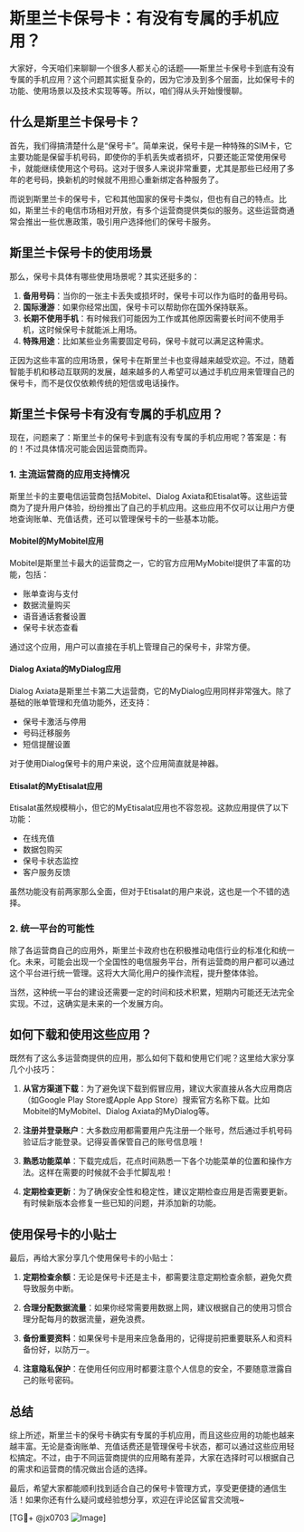 # 斯里兰卡保号卡：有没有专属的手机应用？

大家好，今天咱们来聊聊一个很多人都关心的话题——斯里兰卡保号卡到底有没有专属的手机应用？这个问题其实挺复杂的，因为它涉及到多个层面，比如保号卡的功能、使用场景以及技术实现等等。所以，咱们得从头开始慢慢聊。

## 什么是斯里兰卡保号卡？

首先，我们得搞清楚什么是“保号卡”。简单来说，保号卡是一种特殊的SIM卡，它主要功能是保留手机号码，即使你的手机丢失或者损坏，只要还能正常使用保号卡，就能继续使用这个号码。这对于很多人来说非常重要，尤其是那些已经用了多年的老号码，换新机的时候就不用担心重新绑定各种服务了。

而说到斯里兰卡的保号卡，它和其他国家的保号卡类似，但也有自己的特点。比如，斯里兰卡的电信市场相对开放，有多个运营商提供类似的服务。这些运营商通常会推出一些优惠政策，吸引用户选择他们的保号卡服务。

## 斯里兰卡保号卡的使用场景

那么，保号卡具体有哪些使用场景呢？其实还挺多的：

1. **备用号码**：当你的一张主卡丢失或损坏时，保号卡可以作为临时的备用号码。
2. **国际漫游**：如果你经常出国，保号卡可以帮助你在国外保持联系。
3. **长期不使用手机**：有时候我们可能因为工作或其他原因需要长时间不使用手机，这时候保号卡就能派上用场。
4. **特殊用途**：比如某些业务需要固定号码，保号卡就可以满足这种需求。

正因为这些丰富的应用场景，保号卡在斯里兰卡也变得越来越受欢迎。不过，随着智能手机和移动互联网的发展，越来越多的人希望可以通过手机应用来管理自己的保号卡，而不是仅仅依赖传统的短信或电话操作。

## 斯里兰卡保号卡有没有专属的手机应用？

现在，问题来了：斯里兰卡的保号卡到底有没有专属的手机应用呢？答案是：有的！不过具体情况可能会因运营商而异。

### 1. 主流运营商的应用支持情况

斯里兰卡的主要电信运营商包括Mobitel、Dialog Axiata和Etisalat等。这些运营商为了提升用户体验，纷纷推出了自己的手机应用。这些应用不仅可以让用户方便地查询账单、充值话费，还可以管理保号卡的一些基本功能。

#### Mobitel的MyMobitel应用
Mobitel是斯里兰卡最大的运营商之一，它的官方应用MyMobitel提供了丰富的功能，包括：
- 账单查询与支付
- 数据流量购买
- 语音通话套餐设置
- 保号卡状态查看

通过这个应用，用户可以直接在手机上管理自己的保号卡，非常方便。

#### Dialog Axiata的MyDialog应用
Dialog Axiata是斯里兰卡第二大运营商，它的MyDialog应用同样非常强大。除了基础的账单管理和充值功能外，还支持：
- 保号卡激活与停用
- 号码迁移服务
- 短信提醒设置

对于使用Dialog保号卡的用户来说，这个应用简直就是神器。

#### Etisalat的MyEtisalat应用
Etisalat虽然规模稍小，但它的MyEtisalat应用也不容忽视。这款应用提供了以下功能：
- 在线充值
- 数据包购买
- 保号卡状态监控
- 客户服务反馈

虽然功能没有前两家那么全面，但对于Etisalat的用户来说，这也是一个不错的选择。

### 2. 统一平台的可能性

除了各运营商自己的应用外，斯里兰卡政府也在积极推动电信行业的标准化和统一化。未来，可能会出现一个全国性的电信服务平台，所有运营商的用户都可以通过这个平台进行统一管理。这将大大简化用户的操作流程，提升整体体验。

当然，这种统一平台的建设还需要一定的时间和技术积累，短期内可能还无法完全实现。不过，这确实是未来的一个发展方向。

## 如何下载和使用这些应用？

既然有了这么多运营商提供的应用，那么如何下载和使用它们呢？这里给大家分享几个小技巧：

1. **从官方渠道下载**：为了避免误下载到假冒应用，建议大家直接从各大应用商店（如Google Play Store或Apple App Store）搜索官方名称下载。比如Mobitel的MyMobitel、Dialog Axiata的MyDialog等。

2. **注册并登录账户**：大多数应用都需要用户先注册一个账号，然后通过手机号码验证后才能登录。记得妥善保管自己的账号信息哦！

3. **熟悉功能菜单**：下载完成后，花点时间熟悉一下各个功能菜单的位置和操作方法。这样在需要的时候就不会手忙脚乱啦！

4. **定期检查更新**：为了确保安全性和稳定性，建议定期检查应用是否需要更新。有时候新版本会修复一些已知的问题，并添加新的功能。

## 使用保号卡的小贴士

最后，再给大家分享几个使用保号卡的小贴士：

1. **定期检查余额**：无论是保号卡还是主卡，都需要注意定期检查余额，避免欠费导致服务中断。
   
2. **合理分配数据流量**：如果你经常需要用数据上网，建议根据自己的使用习惯合理分配每月的数据流量，避免浪费。

3. **备份重要资料**：如果保号卡是用来应急备用的，记得提前把重要联系人和资料备份好，以防万一。

4. **注意隐私保护**：在使用任何应用时都要注意个人信息的安全，不要随意泄露自己的账号密码。

## 总结

综上所述，斯里兰卡的保号卡确实有专属的手机应用，而且这些应用的功能也越来越丰富。无论是查询账单、充值话费还是管理保号卡状态，都可以通过这些应用轻松搞定。不过，由于不同运营商提供的应用略有差异，大家在选择时可以根据自己的需求和运营商的情况做出合适的选择。

最后，希望大家都能顺利找到适合自己的保号卡管理方式，享受更便捷的通信生活！如果你还有什么疑问或经验想分享，欢迎在评论区留言交流哦~

[TG💪+ @jx0703 ![Image](https://github.com/user-attachments/assets/dbca1d08-cadb-493c-b0ec-ad6f7a83f270)]